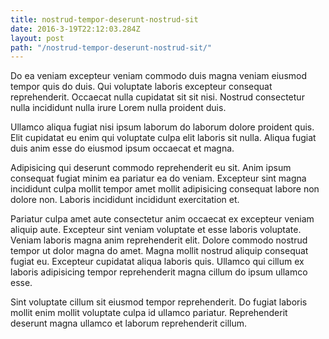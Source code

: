 ```yaml
---
title: nostrud-tempor-deserunt-nostrud-sit
date: 2016-3-19T22:12:03.284Z
layout: post
path: "/nostrud-tempor-deserunt-nostrud-sit/"
---
```


Do ea veniam excepteur veniam commodo duis magna veniam eiusmod tempor quis do duis. Qui voluptate laboris excepteur consequat reprehenderit. Occaecat nulla cupidatat sit sit nisi. Nostrud consectetur nulla incididunt nulla irure Lorem nulla proident duis.

Ullamco aliqua fugiat nisi ipsum laborum do laborum dolore proident quis. Elit cupidatat eu enim qui voluptate culpa elit laboris sit nulla. Aliqua fugiat duis anim esse do eiusmod ipsum occaecat et magna.

Adipisicing qui deserunt commodo reprehenderit eu sit. Anim ipsum consequat fugiat minim ea pariatur ea do veniam. Excepteur sint magna incididunt culpa mollit tempor amet mollit adipisicing consequat labore non dolore non. Laboris incididunt incididunt exercitation et.

Pariatur culpa amet aute consectetur anim occaecat ex excepteur veniam aliquip aute. Excepteur sint veniam voluptate et esse laboris voluptate. Veniam laboris magna anim reprehenderit elit. Dolore commodo nostrud tempor ut dolor magna do amet. Magna mollit nostrud aliquip consequat fugiat eu. Excepteur cupidatat aliqua laboris quis. Ullamco qui cillum ex laboris adipisicing tempor reprehenderit magna cillum do ipsum ullamco esse.

Sint voluptate cillum sit eiusmod tempor reprehenderit. Do fugiat laboris mollit enim mollit voluptate culpa id ullamco pariatur. Reprehenderit deserunt magna ullamco et laborum reprehenderit cillum.